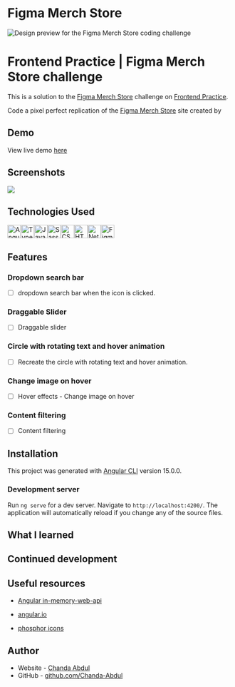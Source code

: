 # Figma Merch Store

<!-- A brief description of the project. -->
![Design preview for the Figma Merch Store  coding challenge](https://www.frontendpractice.com/_next/image?url=%2Ffullsize%2FC2-figma.png&w=1200&q=90)

# Frontend Practice | Figma Merch Store challenge
This is a solution to the [Figma Merch Store](https://www.frontendpractice.com/projects/figma) challenge on [Frontend Practice](https://www.frontendpractice.com/).  

Code a pixel perfect replication of the [Figma Merch Store](https://store.figma.com/) site created by [ ](#)
## Demo
View live demo [here](https://inquisitive-strudel-fa01fb.netlify.app/)

## Screenshots
<!-- Insert a few screenshots of the project, showcasing its functionality and design. -->
![](https://www.frontendpractice.com/_next/image?url=%2Ffullsize%2FC2-figma.png&w=1200&q=90)
## Technologies Used
<!-- List the programming languages, frameworks, libraries, and any other tools or technologies used in the project. -->
<img src="https://img.shields.io/badge/Angular-DD0031?style=for-the-badge&logo=angular&logoColor=white" alt="Angular icon" height="30" /><img src="https://img.shields.io/badge/TypeScript-007ACC?style=for-the-badge&logo=typescript&logoColor=white" alt="TypeScript icon" height="30" /><img src="https://img.shields.io/badge/JavaScript-323330?style=for-the-badge&logo=javascript&logoColor=F7DF1E" alt="JavaScript icon" height="30" /><img src="https://img.shields.io/badge/Sass-CC6699?style=for-the-badge&logo=sass&logoColor=white" alt="Sass icon" height="30" /><img src="https://img.shields.io/badge/CSS3-1572B6?style=for-the-badge&logo=css3&logoColor=white" alt="CSS icon" height="30" /><img src="https://img.shields.io/badge/HTML5-E34F26?style=for-the-badge&logo=html5&logoColor=white" alt="HTML icon" height="30" /><img src="https://img.shields.io/badge/Netlify-00C7B7?style=for-the-badge&logo=netlify&logoColor=white" alt="Netlify icon" height="30" /><img src="https://img.shields.io/badge/Figma-F24E1E?style=for-the-badge&logo=figma&logoColor=white" alt="Figma icon" height="30" />

## Features
<!-- List the main features of the project, with brief descriptions of each. -->

<!-- TO-DO => NAV COMPONENT -->
### Dropdown search bar
- [ ] dropdown search bar when the icon is clicked.
<!-- TO-DO => HERO/HEADER COMPONENT -->
### Draggable Slider 
- [ ] Draggable slider <!-- How to Create a Draggable slider-->
### Circle with rotating text and hover animation
- [ ] Recreate the circle with rotating text and hover animation.
<!-- TO-DO => /HOME COMPONENT -->
### Change image on hover
<!-- TO-DO => /product-list -->
<!-- TO-DO => /product-card -->
- [ ] Hover effects - Change image on hover

<!-- TO-DO => #SHOP COMPONENT -->
<!-- TO-DO => /ABOUT COMPONENT -->
<!-- TO-DO => /SEARCH COMPONENT -->
### Content filtering
- [ ] Content filtering
<!-- TO-DO => /CART COMPONENT -->
<!-- TO-DO => FOOTER COMPONENT -->









## Installation
<!-- Provide step-by-step instructions on how to download, install, and run the project on a local machine. -->
This project was generated with [Angular CLI](https://github.com/angular/angular-cli) version 15.0.0.

### Development server

Run `ng serve` for a dev server. Navigate to `http://localhost:4200/`. The application will automatically reload if you change any of the source files.



## What I learned
## Continued development
## Useful resources
<!-- List any external resources or libraries used in the project, as well as any contributors or collaborators. -->
- [Angular in-memory-web-api](https://angular.io/tutorial/tour-of-heroes/toh-pt6)


-  [angular.io](https://angular.io/tutorial/tour-of-heroes/toh-pt2)


- [phosphor icons](https://phosphoricons.com/)


## Author

- Website - [Chanda Abdul](https://www.Chandabdul.dev)
- GitHub - [github.com/Chanda-Abdul](https://github.com/Chanda-Abdul)


<!-- Set up your Angular environment: Install the Angular CLI, create a new project, and set up any necessary dependencies.

Create components: Create components for your homepage, product listing, and product detail pages. You may also want to create a header and footer component.

Set up routing: Set up routing so that users can navigate between pages.

Connect to a backend: Connect to a backend that provides data about your products. This can be done using HTTP requests or a service.

Display products: Use Angular's data binding to display the products on the product listing and product detail pages.

Add a shopping cart: Implement a shopping cart feature that allows users to add products to their cart and view their cart on the homepage.

Implement checkout: Implement a checkout feature that allows users to enter their payment and shipping information and complete their purchase.

Style your site: Add CSS or a styling library to make your site look visually appealing. -->

